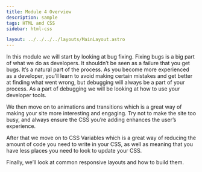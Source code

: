 ```yaml
---
title: Module 4 Overview
description: sample
tags: HTML and CSS
sidebar: html-css

layout: ../../../../layouts/MainLayout.astro
---
```


In this module we will start by looking at bug fixing. Fixing bugs is a big part of what we do as developers. It shouldn’t be seen as a failure that you get bugs. It’s a natural part of the process. As you become more experienced as a developer, you’ll learn to avoid making certain mistakes and get better at finding what went wrong, but debugging will always be a part of your process. As a part of debugging we will be looking at how to use your developer tools.

We then move on to animations and transitions which is a great way of making your site more interesting and engaging. Try not to make the site too busy, and always ensure the CSS you’re adding enhances the user’s experience.

After that we move on to CSS Variables which is a great way of reducing the amount of code you need to write in your CSS, as well as meaning that you have less places you need to look to update your CSS.

Finally, we’ll look at common responsive layouts and how to build them.
